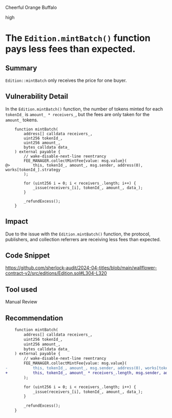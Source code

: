Cheerful Orange Buffalo

high

# The `Edition.mintBatch()` function pays less fees than expected.

## Summary

`Edition::mintBatch` only receives the price for one buyer.

## Vulnerability Detail

In the `Edition.mintBatch()` function, the number of tokens minted for each `tokenId_` is `amount_ * receivers_`, but the fees are only taken for the `amount_` tokens.

```solidity
    function mintBatch(
        address[] calldata receivers_,
        uint256 tokenId_,
        uint256 amount_,
        bytes calldata data_
    ) external payable {
        // wake-disable-next-line reentrancy
        FEE_MANAGER.collectMintFee{value: msg.value}(
@>          this, tokenId_, amount_, msg.sender, address(0), works[tokenId_].strategy
        );

        for (uint256 i = 0; i < receivers_.length; i++) {
            _issue(receivers_[i], tokenId_, amount_, data_);
        }

        _refundExcess();
    }
```

## Impact

Due to the issue with the `Edition.mintBatch()` function, the protocol, publishers, and collection referrers are receiving less fees than expected.

## Code Snippet

https://github.com/sherlock-audit/2024-04-titles/blob/main/wallflower-contract-v2/src/editions/Edition.sol#L304-L320

## Tool used

Manual Review

## Recommendation

```diff
    function mintBatch(
        address[] calldata receivers_,
        uint256 tokenId_,
        uint256 amount_,
        bytes calldata data_
    ) external payable {
        // wake-disable-next-line reentrancy
        FEE_MANAGER.collectMintFee{value: msg.value}(
-           this, tokenId_, amount_, msg.sender, address(0), works[tokenId_].strategy
+           this, tokenId_, amount_ * receivers_.length, msg.sender, address(0), works[tokenId_].strategy
        );

        for (uint256 i = 0; i < receivers_.length; i++) {
            _issue(receivers_[i], tokenId_, amount_, data_);
        }

        _refundExcess();
    }
```